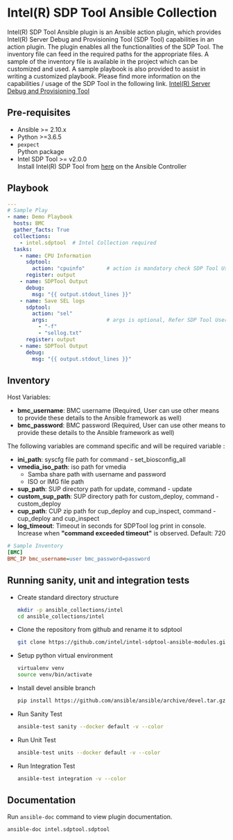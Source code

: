 # Intel(R) SDP Tool Ansible Collection
Intel(R) SDP Tool Ansible plugin is an Ansible action plugin, which provides
Intel(R) Server Debug and Provisioning Tool (SDP Tool) capabilities in an
action plugin. The plugin enables all the functionalities of the SDP Tool.
The inventory file can feed in the required paths for the appropriate files.
A sample of the inventory file is available in the project which can be 
customized and used. A sample playbook is also provided to assist in writing
a customized playbook. Please find more information on the capabilities /
usage of the SDP Tool in the following link.
[Intel(R) Server Debug and Provisioning Tool](https://downloadcenter.intel.com/download/30410/Intel-Server-Debug-and-Provisioning-Tool-Intel-SDP-Tool-)

## Pre-requisites
- Ansible >= 2.10.x
- Python >=3.6.5
- `pexpect`\
  Python package
- Intel SDP Tool >= v2.0.0\
  Install Intel(R) SDP Tool from [here](https://downloadcenter.intel.com/download/30410/Intel-Server-Debug-and-Provisioning-Tool-Intel-SDP-Tool-) on the Ansible Controller

## Playbook
```yaml
---
# Sample Play
- name: Demo Playbook
  hosts: BMC
  gather_facts: True
  collections:
    - intel.sdptool  # Intel Collection required
  tasks:
    - name: CPU Information
      sdptool:
        action: "cpuinfo"       # action is mandatory check SDP Tool UserGuide for more commands
      register: output
    - name: SDPTool Output
      debug:
        msg: "{{ output.stdout_lines }}"
    - name: Save SEL logs
      sdptool:
        action: "sel"
        args:                   # args is optional, Refer SDP Tool UserGuide for more information
          - "-f"
          - "sellog.txt"
      register: output
    - name: SDPTool Output
      debug:
        msg: "{{ output.stdout_lines }}"
```

## Inventory
Host Variables:
- **bmc_username**: BMC username (Required, User can use other means to provide these details to the Ansible framework as well)
- **bmc_password**: BMC password (Required, User can use other means to provide these details to the Ansible framework as well)

The following variables are command specific and will be required variable :

- **ini_path**: syscfg file path for command - set_biosconfig_all
- **vmedia_iso_path**: iso path for vmedia
    - Samba share path with username and password
    - ISO or IMG file path
- **sup_path**: SUP directory path for update, command - update
- **custom_sup_path**: SUP directory path for custom_deploy, command - custom_deploy
- **cup_path**: CUP zip path for cup_deploy and cup_inspect, command - cup_deploy and cup_inspect
- **log_timeout**: Timeout in seconds for SDPTool log print in console. Increase when **"command exceeded timeout"** is observed. Default: 720

```ini
# Sample Inventory
[BMC]
BMC_IP bmc_username=user bmc_password=password
```

## Running sanity, unit and integration tests
- Create standard directory structure
    ```bash
    mkdir -p ansible_collections/intel
    cd ansible_collections/intel
    ```
- Clone the repository from github and rename it to sdptool
    ```bash
    git clone https://github.com/intel/intel-sdptool-ansible-modules.git ./sdptool
    ```
- Setup python virtual environment
    ```bash
    virtualenv venv
    source venv/bin/activate
    ```
- Install devel ansible branch
    ```bash
    pip install https://github.com/ansible/ansible/archive/devel.tar.gz --disable-pip-version-check
    ```
- Run Sanity Test
    ```bash
    ansible-test sanity --docker default -v --color
    ```
- Run Unit Test
    ```bash
    ansible-test units --docker default -v --color
    ```
- Run Integration Test
    ```bash
    ansible-test integration -v --color
    ```

## Documentation
Run `ansible-doc` command to view plugin documentation.
```bash
ansible-doc intel.sdptool.sdptool
```
